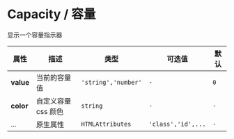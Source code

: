# Capacity / 容量

显示一个容量指示器

<playground title="默认的" name="ex-capacity-default" />

<playground title="固定颜色" name="ex-capacity-color" desc="指定一个默认颜色进行覆盖" />

<fe-attributes>

<fe-attributes-title title="Capacity Props" />

| 属性      | 描述                | 类型                | 可选值             | 默认 |
| --------- | ------------------- | ------------------- | ------------------ | ---- |
| **value** | 当前的容量值        | `'string','number'` | `-`                | `0`  |
| **color** | 自定义容量 css 颜色 | `string`            | `-`                | `-`  |
| ...       | 原生属性            | `HTMLAttributes`    | `'class','id',...` | `-`  |

</fe-attributes>
